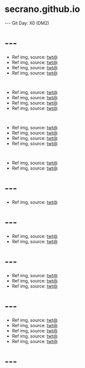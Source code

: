 # secrano.github.io

--- Git Day: X0 (DM2)

# ---

- Ref img, source: [twt@](https://x.com/nettcentral/status/1875346883457249444)
- Ref img, source: [twt@](https://x.com/selmacashmoney/status/1875355143325335788)
- Ref img, source: [twt@](https://x.com/FearedBuck/status/1875411368561799201)
- Ref img, source: [twt@](https://x.com/shitpost_2077/status/1875429455222730865)

<br/>

- Ref img, source: [twt@](https://x.com/O_DouglaSX/status/1875243271515230454)
- Ref img, source: [twt@](https://x.com/shitpost_2077/status/1875391706012819482)
- Ref img, source: [twt@](https://x.com/kimjibeam/status/1875443420350837062)
- Ref img, source: [twt@](https://x.com/nyyxxii/status/1875479152004133124)

<br/>

- Ref img, source: [twt@](https://x.com/subtoconnorpls/status/1875021066831360036)
- Ref img, source: [twt@](https://x.com/M1das_OW2/status/1875021325552742553)
- Ref img, source: [twt@](https://x.com/InternetH0F/status/1875093582031315359)
- Ref img, source: [twt@](https://x.com/laurendragneel_/status/1486846605839978500)

<br/>

- Ref img, source: [twt@](https://x.com/gunsnrosesgirl3/status/1875499978493456779)
- Ref img, source: [twt@](https://x.com/___chanoto___/status/1833780581102236095)

# ---

- Ref img, source: [twt@](https://x.com/keiuzuki/status/1875077157153841160)

# ---

- Ref img, source: [twt@](https://www.youtube.com/shorts/mP0Fdwkz5uI)
- Ref img, source: [twt@](https://x.com/_vaatu/status/1874936920318636090)

# ---

- Ref img, source: [twt@](https://www.youtube.com/watch?v=FapY1wiKGts)
- Ref img, source: [twt@](https://x.com/AscendantNexus/status/1874465935106666546)
- Ref img, source: [twt@](https://x.com/chicolantern/status/1874455465859686621)
  
# ---

- Ref img, source: [twt@](https://x.com/zampy68/status/1873783721285001598)
- Ref img, source: [twt@](https://x.com/kAInegiordano/status/1874104716034228264)
- Ref img, source: [twt@](https://x.com/Roku_0141/status/1874022171917570349)
- Ref img, source: [twt@](https://x.com/yoginnnnnn/status/1874135224113914149)
- Ref img, source: [twt@](https://x.com/BigBadBear_/status/1874126362803662974)

# ---
